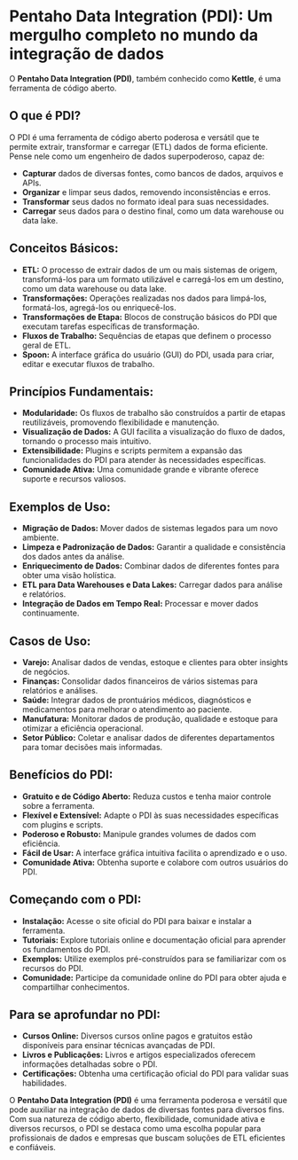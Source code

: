 
# Pentaho Data Integration (PDI): Um mergulho completo no mundo da integração de dados

O **Pentaho Data Integration (PDI)**, também conhecido como **Kettle**, é uma ferramenta de código aberto.

## O que é PDI?

O PDI é uma ferramenta de código aberto poderosa e versátil que te permite extrair, transformar e carregar (ETL) dados de forma eficiente. Pense nele como um engenheiro de dados superpoderoso, capaz de:

- **Capturar** dados de diversas fontes, como bancos de dados, arquivos e APIs.
- **Organizar** e limpar seus dados, removendo inconsistências e erros.
- **Transformar** seus dados no formato ideal para suas necessidades.
- **Carregar** seus dados para o destino final, como um data warehouse ou data lake.

## **Conceitos Básicos:**

* **ETL:** O processo de extrair dados de um ou mais sistemas de origem, transformá-los para um formato utilizável e carregá-los em um destino, como um data warehouse ou data lake.
* **Transformações:** Operações realizadas nos dados para limpá-los, formatá-los, agregá-los ou enriquecê-los.
* **Transformações de Etapa:** Blocos de construção básicos do PDI que executam tarefas específicas de transformação.
* **Fluxos de Trabalho:** Sequências de etapas que definem o processo geral de ETL.
* **Spoon:** A interface gráfica do usuário (GUI) do PDI, usada para criar, editar e executar fluxos de trabalho.

## **Princípios Fundamentais:**

* **Modularidade:** Os fluxos de trabalho são construídos a partir de etapas reutilizáveis, promovendo flexibilidade e manutenção.
* **Visualização de Dados:** A GUI facilita a visualização do fluxo de dados, tornando o processo mais intuitivo.
* **Extensibilidade:** Plugins e scripts permitem a expansão das funcionalidades do PDI para atender às necessidades específicas.
* **Comunidade Ativa:** Uma comunidade grande e vibrante oferece suporte e recursos valiosos.

## **Exemplos de Uso:**

* **Migração de Dados:** Mover dados de sistemas legados para um novo ambiente.
* **Limpeza e Padronização de Dados:** Garantir a qualidade e consistência dos dados antes da análise.
* **Enriquecimento de Dados:** Combinar dados de diferentes fontes para obter uma visão holística.
* **ETL para Data Warehouses e Data Lakes:** Carregar dados para análise e relatórios.
* **Integração de Dados em Tempo Real:** Processar e mover dados continuamente.

## **Casos de Uso:**

* **Varejo:** Analisar dados de vendas, estoque e clientes para obter insights de negócios.
* **Finanças:** Consolidar dados financeiros de vários sistemas para relatórios e análises.
* **Saúde:** Integrar dados de prontuários médicos, diagnósticos e medicamentos para melhorar o atendimento ao paciente.
* **Manufatura:** Monitorar dados de produção, qualidade e estoque para otimizar a eficiência operacional.
* **Setor Público:** Coletar e analisar dados de diferentes departamentos para tomar decisões mais informadas.

## **Benefícios do PDI:**

* **Gratuito e de Código Aberto:** Reduza custos e tenha maior controle sobre a ferramenta.
* **Flexível e Extensível:** Adapte o PDI às suas necessidades específicas com plugins e scripts.
* **Poderoso e Robusto:** Manipule grandes volumes de dados com eficiência.
* **Fácil de Usar:** A interface gráfica intuitiva facilita o aprendizado e o uso.
* **Comunidade Ativa:** Obtenha suporte e colabore com outros usuários do PDI.

## **Começando com o PDI:**

* **Instalação:** Acesse o site oficial do PDI para baixar e instalar a ferramenta.
* **Tutoriais:** Explore tutoriais online e documentação oficial para aprender os fundamentos do PDI.
* **Exemplos:** Utilize exemplos pré-construídos para se familiarizar com os recursos do PDI.
* **Comunidade:** Participe da comunidade online do PDI para obter ajuda e compartilhar conhecimentos.

## **Para se aprofundar no PDI:**

* **Cursos Online:** Diversos cursos online pagos e gratuitos estão disponíveis para ensinar técnicas avançadas de PDI.
* **Livros e Publicações:** Livros e artigos especializados oferecem informações detalhadas sobre o PDI.
* **Certificações:** Obtenha uma certificação oficial do PDI para validar suas habilidades.

O **Pentaho Data Integration (PDI)** é uma ferramenta poderosa e versátil que pode auxiliar na integração de dados de diversas fontes para diversos fins. Com sua natureza de código aberto, flexibilidade, comunidade ativa e diversos recursos, o PDI se destaca como uma escolha popular para profissionais de dados e empresas que buscam soluções de ETL eficientes e confiáveis.
